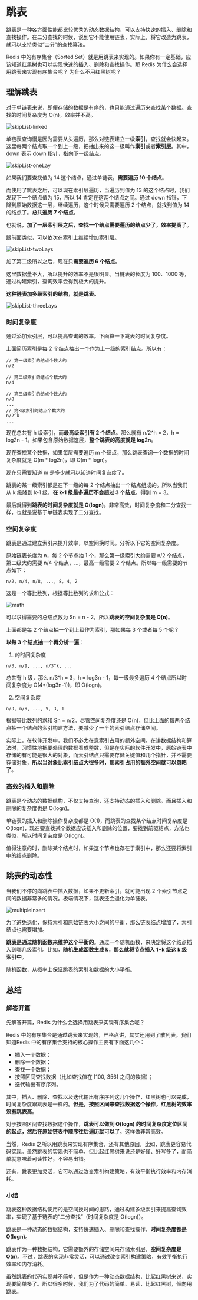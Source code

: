 # 跳表

跳表是一种各方面性能都比较优秀的动态数据结构，可以支持快速的插入、删除和查找操作。在二分查找的时候，说到它不能使用链表，实际上，将它改造为跳表，就可以支持类似“二分”的查找算法。

Redis 中的有序集合（Sorted Set）就是用跳表来实现的。如果你有一定基础，应该知道红黑树也可以实现快速的插入、删除和查找操作。那 Redis 为什么会选择用跳表来实现有序集合呢？ 为什么不用红黑树呢？

## 理解跳表

对于单链表来说，即便存储的数据是有序的，也只能通过遍历来查找某个数据。查找的时间复杂度为 O(n)，效率并不高。

![skipList-linked](../../.vuepress/public/images/dataStructure-skipList-linked.png)

单链表查询慢是因为需要从头遍历，那么对链表建立一级**索引**，查找就会快起来。这里每两个结点取一个到上一级，把抽出来的这一级叫作**索引**或者**索引层**。其中，down 表示 down 指针，指向下一级结点。

![skipList-oneLay](../../.vuepress/public/images/dataStructure-skipList-oneLay.png)

如果我们要查找值为 14 这个结点，通过单链表，**需要遍历 10 个结点**。

而使用了跳表之后，可以现在索引层遍历，当遍历到值为 13 的这个结点时，我们发现下一个结点值为 15，所以 14 肯定在这两个结点之间。通过 down 指针，下降到原始数据这一层，继续遍历，这个时候只需要遍历 2 个结点，就找到值为 14 的结点了。**总共遍历 7 个结点**。

也就说，**加了一层索引层之后，查找一个结点需要遍历的结点少了，效率提高了**。

跟前面类似，可以依次在索引上继续增加索引层。

![skipList-twoLays](../../.vuepress/public/images/dataStructure-skipList-twoLays.png)

加了第二级所以之后，现在只**需要遍历 6 个结点**。

这里数据量不大，所以提升的效率不是很明显。当链表的长度为 100、1000 等，通过构建索引，查询效率会得到极大的提升。

**这种链表加多级索引的结构，就是跳表。**

![skipList-threeLays](../../.vuepress/public/images/dataStructure-skipList-threeLays.png)

### 时间复杂度

通过添加索引层，可以提高查询的效率。下面算一下跳表的时间复杂度。

上面简历索引是每 2 个结点抽出一个作为上一级的索引结点。所以有：

```
// 第一级索引的结点个数大约
n/2

// 第二级索引的结点个数大约
n/4

// 第三级索引的结点个数大约
n/8
...
// 第k级索引的结点个数大约
n/2^k
...
```

现在总共有 h 级索引，而**最高级索引有 2 个结点**。那么就有 n/2^h = 2，h = log2n - 1。如果包含原始数据这层，**整个跳表的高度就是 log2n**。

现在查找某个数据，如果每层需要遍历 m 个结点，那么跳表查询一个数据的时间复杂度就是 O(m * log2n)，即 O(m * logn)。

现在只需要知道 m 是多少就可以知道时间复杂度了。

跳表的某一级索引都是在下一级的每 2 个结点抽出一个结点组成的。所以当我们从 k 级降到 k-1 级，**在 k-1 级最多遍历不会超过 3 个结点**。得到 m = 3。

最后就得到**跳表的时间复杂度就是 O(logn)**。非常高效，时间复杂度和二分查找一样，也就是说基于单链表实现了二分查找。

### 空间复杂度

跳表是通过建立索引来提升效率，以空间换时间。分析以下它的空间复杂度。

原始链表长度为 n，每 2 个节点抽 1 个，那么第一级索引大约需要 n/2 个结点，第二级大约需要 n/4 个结点，...，最高一级需要 2 个结点。所以每一级需要的节点如下：

```
n/2, n/4, n/8, ..., 8, 4, 2
```

这是一个等比数列，根据等比数列的求和公式：

![math](../../.vuepress/public/images/dataStructure-skipList-math.png)

可以求得需要的总结点数为 Sn = n - 2，所以**跳表的空间复杂度是 O(n)**。

上面都是每 2 个结点抽一个到上级作为索引，那如果每 3 个或者每 5 个呢？

**以每 3 个结点抽一个再分析一遍**：

1. 的时间复杂度

```
n/3, n/9, ..., n/3^k, ...
```

总共有 h 级，那么 n/3^h = 3，h = log3n - 1，每一级最多遍历 4 个结点所以时间复杂度为 O(4*(log3n-1))，即 O(logn)。

2. 空间复杂度

```
n/3, n/9, ..., 9, 3, 1
```

根据等比数列的求和 Sn = n/2。尽管空间复杂度还是 O(n)，但比上面的每两个结点抽一个结点的索引构建方法，要减少了一半的索引结点存储空间。

实际上，在软件开发中，我们不必太在意索引占用的额外空间。在讲数据结构和算法时，习惯性地把要处理的数据看成整数，但是在实际的软件开发中，原始链表中存储的有可能是很大的对象，而索引结点只需要存储关键值和几个指针，并不需要存储对象，**所以当对象比索引结点大很多时，那索引占用的额外空间就可以忽略了**。

### 高效的插入和删除

跳表是个动态的数据结构，不仅支持查询，还支持动态的插入和删除。而且插入和删除的复杂度也是 O(logn)。

单链表的插入和删除操作复杂度都是 O(1)，而跳表的查找某个结点时间复杂度是 O(logn)，现在要查找某个数据应该插入和删除的位置，要找到前驱结点，方法也类似，所以时间复杂度是 O(logn)。

值得注意的时，删除某个结点时，如果这个节点也存在于索引中，那么还要将索引中的结点删除。

## 跳表的动态性

当我们不停的向跳表中插入数据，如果不更新索引，就可能出现 2 个索引节点之间的数据非常多的情况。极端情况下，跳表还会退化为单链表。

![multipleInsert](../../.vuepress/public/images/dataStructure-skipList-multipleInsert.png)

为了避免退化，保持索引和原始链表大小之间的平衡，那么链表结点增加了，索引结点也需要增加。

**跳表是通过随机函数来维护这个平衡的**。通过一个随机函数，来决定将这个结点插入到哪几级索引。比如，**随机生成函数生成 k，那么就将节点插入 1~k 级这 k 级索引中**。

随机函数，从概率上保证跳表的索引和数据的大小平衡。

## 总结

### 解答开篇

先解答开篇，Redis 为什么会选择用跳表来实现有序集合呢？

Redis 中的有序集合是通过跳表来实现的，严格点讲，其实还用到了散列表。我们知道Redis 中的有序集合支持的核心操作主要有下面这几个：

- 插入一个数据；
- 删除一个数据；
- 查找一个数据；
- 按照区间查找数据（比如查找值在 [100, 356] 之间的数据）；
- 迭代输出有序序列。

其中，插入、删除、查找以及迭代输出有序序列这几个操作，红黑树也可以完成，时间复杂度跟跳表是一样的。**但是，按照区间来查找数据这个操作，红黑树的效率没有跳表高**。

对于按照区间查找数据这个操作，**跳表可以做到 O(logn) 的时间复杂度定位区间的起点，然后在原始链表中顺序往后遍历就可以了**。这样做非常高效。

当然，Redis 之所以用跳表来实现有序集合，还有其他原因，比如，跳表更容易代码实现。虽然跳表的实现也不简单，但比起红黑树来说还是好懂、好写多了，而简单就意味着可读性好，不容易出错。

还有，跳表更加灵活，它可以通过改变索引构建策略，有效平衡执行效率和内存消耗。

### 小结

跳表这种数据结构使用的是空间换时间的思路，通过构建多级索引来提高查询效率，实现了基于链表的“二分查找”（时间复杂度是 O(logn)）。

跳表是一种动态的数据结构，支持快速插入、删除和查找操作，**时间复杂度都是 O(logn)**。

跳表作为一种数据结构，它需要额外的存储空间来存储索引层，**空间复杂度是 O(n)**。不过，跳表的实现非常灵活，可以通过改变索引构建策略，有效平衡执行效率和内存消耗。

虽然跳表的代码实现并不简单，但是作为一种动态数据结构，比起红黑树来说，实现要简单多了。所以很多时候，我们为了代码的简单、易读，比起红黑树，倾向用跳表。